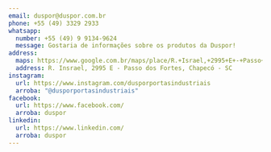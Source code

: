 ```yaml
---
email: duspor@duspor.com.br
phone: +55 (49) 3329 2933
whatsapp:
  number: +55 (49) 9 9134-9624
  message: Gostaria de informações sobre os produtos da Duspor!
address:
  maps: https://www.google.com.br/maps/place/R.+Israel,+2995+E+-+Passo+dos+Fortes,+Chapec%C3%B3+-+SC,+89805-730/@-27.0758268,-52.6114012,17z/data=!3m1!4b1!4m6!3m5!1s0x94e4b67b7d958a8d:0xa62db411928f3d5a!8m2!3d-27.0758316!4d-52.6088263!16s%2Fg%2F11f0xvtjwv?entry=ttu
  address: R. Insrael, 2995 E - Passo dos Fortes, Chapecó - SC
instagram:
  url: https://www.instagram.com/dusporportasindustriais
  arroba: "@dusporportasindustriais"
facebook:
  url: https://www.facebook.com/
  arroba: duspor
linkedin:
  url: https://www.linkedin.com/
  arroba: duspor
---
```

